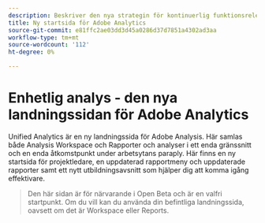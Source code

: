 ```yaml
---
description: Beskriver den nya strategin för kontinuerlig funktionsrelease för Adobe Analytics
title: Ny startsida för Adobe Analytics
source-git-commit: e81ffc2ae03dd3d45a0286d37d7851a4302ad3aa
workflow-type: tm+mt
source-wordcount: '112'
ht-degree: 0%

---
```


# Enhetlig analys - den nya landningssidan för Adobe Analytics

Unified Analytics är en ny landningssida för Adobe Analysis. Här samlas både Analysis Workspace och Rapporter och analyser i ett enda gränssnitt och en enda åtkomstpunkt under arbetsytans paraply. Här finns en ny startsida för projektledare, en uppdaterad rapportmeny och uppdaterade rapporter samt ett nytt utbildningsavsnitt som hjälper dig att komma igång effektivare.

>Den här sidan är för närvarande i Open Beta och är en valfri startpunkt. Om du vill kan du använda din befintliga landningssida, oavsett om det är Workspace eller Reports.

